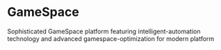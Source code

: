 # GameSpace
Sophisticated GameSpace platform featuring intelligent-automation technology and advanced gamespace-optimization for modern platform

